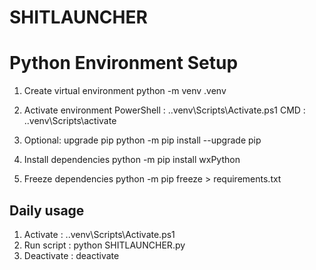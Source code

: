 # SHITLAUNCHER

Python Environment Setup
========================

1. Create virtual environment
   python -m venv .venv

2. Activate environment
   PowerShell : .\.venv\Scripts\Activate.ps1
   CMD        : .\.venv\Scripts\activate

3. Optional: upgrade pip
   python -m pip install --upgrade pip

4. Install dependencies
   python -m pip install wxPython

5. Freeze dependencies
   python -m pip freeze > requirements.txt

Daily usage
-----------
1. Activate : .\.venv\Scripts\Activate.ps1
2. Run script : python SHITLAUNCHER.py
3. Deactivate : deactivate